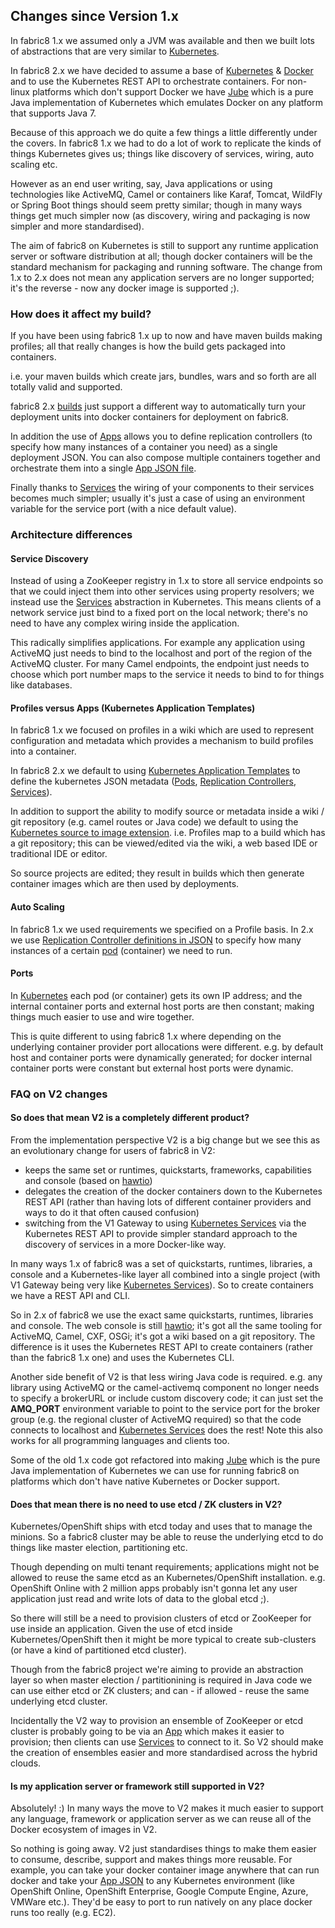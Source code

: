 ## Changes since Version 1.x

In fabric8 1.x we assumed only a JVM was available and then we built lots of abstractions that are very similar to [Kubernetes](http://kubernetes.io).

In fabric8 2.x we have decided to assume a base of [Kubernetes](http://kubernetes.io) &amp; [Docker](http://docker.io/) and to use the Kubernetes REST API to orchestrate containers. For non-linux platforms which don't support Docker we have [Jube](jube.html) which is a pure Java implementation of Kubernetes which emulates Docker on any platform that supports Java 7.

Because of this approach we do quite a few things a little differently under the covers. In fabric8 1.x we had to do a lot of work to replicate the kinds of things Kubernetes gives us; things like discovery of services, wiring, auto   scaling etc.

However as an end user writing, say, Java applications or using technologies like ActiveMQ, Camel or containers like Karaf, Tomcat, WildFly or Spring Boot things should seem pretty similar; though in many ways things get much simpler now (as discovery, wiring and packaging is now simpler and more standardised).

The aim of fabric8 on Kubernetes is still to support any runtime application server or software distribution at all; though docker containers will be the standard mechanism for packaging and running software. The change from 1.x to 2.x does not mean any application servers are no longer supported; it's the reverse - now any docker image is supported ;).

### How does it affect my build?

If you have been using fabric8 1.x up to now and have maven builds making profiles; all that really changes is how the build gets packaged into containers.

i.e. your maven builds which create jars, bundles, wars and so forth are all totally valid and supported.

fabric8 2.x [builds](builds.html) just support a different way to automatically turn your deployment units into docker containers for deployment on fabric8.

In addition the use of [Apps](apps.html) allows you to define replication controllers (to specify how many instances of a container you need) as a single deployment JSON. You can also compose multiple containers together and orchestrate them into a single [App JSON file](apps.html).

Finally thanks to [Services](services.html) the wiring of your components to their services becomes much simpler; usually it's just a case of using an environment variable for the service port (with a nice default value).

### Architecture differences

#### Service Discovery

Instead of using a ZooKeeper registry in 1.x to store all service endpoints so that we could inject them into other services using property resolvers; we instead use the [Services](services.html) abstraction in Kubernetes. This means clients of a network service just bind to a fixed port on the local network; there's no need to have any complex wiring inside the application.

This radically simplifies applications. For example any application using ActiveMQ just needs to bind to the localhost and port of the region of the ActiveMQ cluster. For many Camel endpoints, the endpoint just needs to choose which port number maps to the service it needs to bind to for things like databases.

#### Profiles versus Apps (Kubernetes Application Templates)

In fabric8 1.x we focused on profiles in a wiki which are used to represent configuration and metadata which provides a mechanism to build profiles into a container.

In fabric8 2.x we default to using [Kubernetes Application Templates](apps.html) to define the kubernetes JSON metadata ([Pods](pods.html), [Replication Controllers](replicationControllers.html), [Services](services.html)).

In addition to support the ability to modify source or metadata inside a wiki / git repository (e.g. camel routes or Java code) we default to using the [Kubernetes source to image extension](builds.html). i.e. Profiles map to a build which has a git repository; this can be viewed/edited via the wiki, a web based IDE or traditional IDE or editor.

So source projects are edited; they result in builds which then generate container images which are then used by deployments.

#### Auto Scaling

In fabric8 1.x we used requirements we specified on a Profile basis. In 2.x we use [Replication Controller definitions in JSON](replicationControllers.html) to specify how many instances of a certain [pod](pods.html) (container) we need to run.

#### Ports

In [Kubernetes](http://kubernetes.io) each pod (or container) gets its own IP address; and the internal container ports and external host ports are then constant; making things much easier to use and wire together.

This is quite different to using fabric8 1.x where depending on the underlying container provider port allocations were different. e.g. by default host and container ports were dynamically generated; for docker internal container ports were constant but external host ports were dynamic.

### FAQ on V2 changes

#### So does that mean V2 is a completely different product?

From the implementation perspective V2 is a big change but we see this as an evolutionary change for users of fabric8 in V2:

 * keeps the same set or runtimes, quickstarts, frameworks, capabilities and console (based on [hawtio](http://hawt.io/))
 * delegates the creation of the docker containers down to the Kubernetes REST API (rather than having lots of different container providers and ways to do it that often caused confusion)
 * switching from the V1 Gateway to using [Kubernetes Services](services.html) via the Kubernetes REST API to provide simpler standard approach to the discovery of services in a more Docker-like way.

In many ways 1.x of fabric8 was a set of quickstarts, runtimes, libraries, a console and a Kubernetes-like layer all combined into a single project (with V1 Gateway being very like [Kubernetes Services](services.html)). So to create containers we have a REST API and CLI.

So in 2.x of fabric8 we use the exact same quickstarts, runtimes, libraries and console. The web console is still [hawtio](http://hawt.io/); it's got all the same tooling for ActiveMQ, Camel, CXF, OSGi; it's got a wiki based on a git repository. The difference is it uses the Kubernetes REST API to create containers (rather than the fabric8 1.x one) and uses the Kubernetes CLI.

Another side benefit of V2 is that less wiring Java code is required. e.g. any library using ActiveMQ or the camel-activemq component no longer needs to specify a brokerURL or include custom discovery code; it can just set the **AMQ_PORT** environment variable to point to the service port for the broker group (e.g. the regional cluster of ActiveMQ required) so that the code connects to localhost and [Kubernetes Services](services.html) does the rest! Note this also works for all programming languages and clients too.

Some of the old 1.x code got refactored into making [Jube](jube.html) which is the pure Java implementation of Kubernetes we can use for running fabric8 on platforms which don't have native Kubernetes or Docker support.

#### Does that mean there is no need to use etcd / ZK clusters in V2?

Kubernetes/OpenShift ships with etcd today and uses that to manage the minions. So a fabric8 cluster may be able to reuse the underlying etcd to do things like master election, partitioning etc.

Though depending on multi tenant requirements; applications might not be allowed to reuse the same etcd as an Kubernetes/OpenShift  installation. e.g. OpenShift Online with 2 million apps probably isn't gonna let any user application just read and write lots of data to the global etcd ;).

So there will still be a need to provision clusters of etcd or ZooKeeper for use inside an application. Given the use of etcd inside Kubernetes/OpenShift then it might be more typical to create sub-clusters (or have a kind of partitioned etcd cluster).

Though from the fabric8 project we're aiming to provide an abstraction layer so when master election / partitionining is required in Java code we can use either etcd or ZK clusters; and can - if allowed - reuse the same underlying etcd cluster.

Incidentally the V2 way to provision an ensemble of ZooKeeper or etcd cluster is probably going to be via an [App](apps.html) which makes it easier to provision; then clients can use [Services](services.html) to connect to it. So V2 should make the creation of ensembles easier and more standardised across the hybrid clouds.

#### Is my application server or framework still supported in V2?

Absolutely! :) In many ways the move to V2 makes it much easier to support any language, framework or application server as we can reuse all of the Docker ecosystem of images in V2.

So nothing is going away. V2 just standardises things to make them easier to consume, describe, support and makes things more reusable. For example, you can take your docker container image anywhere that can run docker and take your [App JSON](apps.html) to any Kubernetes environment (like OpenShift Online, OpenShift Enterprise, Google Compute Engine, Azure, VMWare etc.). They'd be easy to port to run natively on any place docker runs too really (e.g. EC2).